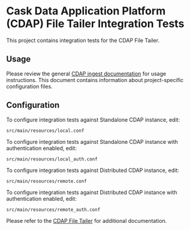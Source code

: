 # Cask Data Application Platform (CDAP) File Tailer Integration Tests

This project contains integration tests for the CDAP File Tailer.

## Usage

Please review the general [CDAP ingest documentation](docs.cask.co/cdap/current) for usage instructions. This document 
contains information about project-specific configuration files.

## Configuration

 To configure integration tests against Standalone CDAP instance, edit:
 
 ```
 src/main/resources/local.conf 
 ```

 To configure integration tests against Standalone CDAP instance with authentication enabled, edit:
 
 ```
 src/main/resources/local_auth.conf 
 ```
 
 To configure integration tests against Distributed CDAP instance, edit:
 
 ```
 src/main/resources/remote.conf 
 ```

 To configure integration tests against Distributed CDAP instance with authentication enabled, edit:
 
 ```
 src/main/resources/remote_auth.conf 
 ```
 
 Please refer to the [CDAP File Tailer](docs.cask.co/cdap/current) for additional documentation.
